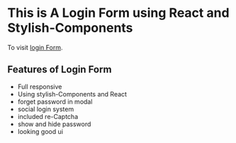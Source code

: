 # This is A Login Form using React and Stylish-Components

To visit [login Form](https://login-from-deploy.vercel.app/).

## Features of Login Form

- Full responsive
- Using stylish-Components and React
- forget password in modal
- social login system
- included re-Captcha
- show and hide password
- looking good ui
